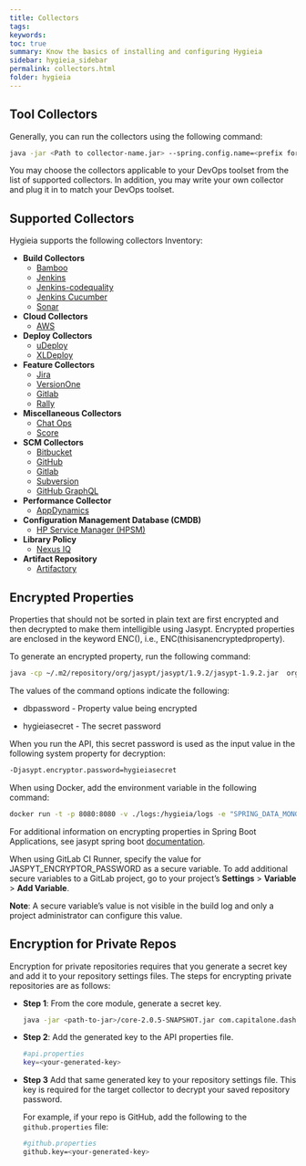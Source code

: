 ```yaml
---
title: Collectors
tags:
keywords:
toc: true
summary: Know the basics of installing and configuring Hygieia 
sidebar: hygieia_sidebar
permalink: collectors.html
folder: hygieia
---
```


## Tool Collectors

Generally, you can run the collectors using the following command:

```bash
java -jar <Path to collector-name.jar> --spring.config.name=<prefix for properties> --spring.config.location=<path to properties file location>
```

You may choose the collectors applicable to your DevOps toolset from the list of supported collectors. In addition, you may write your own collector and plug it in to match your DevOps toolset.

## Supported Collectors

Hygieia supports the following collectors Inventory:

- **Build Collectors**
  - [Bamboo](build/bamboo.md)
  - [Jenkins](build/jenkins.md)
  - [Jenkins-codequality](build/jenkins-codequality.md)
  - [Jenkins Cucumber](build/jenkins-cucumber.md)
  - [Sonar](build/sonar.md)
- **Cloud Collectors**
  - [AWS](cloud/aws.md)
- **Deploy Collectors**
  - [uDeploy](deploy/udeploy.md)
  - [XLDeploy](deploy/xldeploy.md)
- **Feature Collectors**
  - [Jira](feature/jira.md)
  - [VersionOne](feature/versionone.md)
  - [Gitlab](feature/feature-gitlab.md)
  - [Rally](feature/rally.md)
- **Miscellaneous Collectors**
  - [Chat Ops](misc/chat-ops.md)
  - [Score](misc/score.md)
- **SCM Collectors** 
  - [Bitbucket](scm/bitbucket.md)
  - [GitHub](scm/github.md)
  - [Gitlab](scm/gitlab.md)
  - [Subversion](scm/subversion.md)
  - [GitHub GraphQL](scm/github-graphql.md)
- **Performance Collector**
  - [AppDynamics](performance/appdynamics.md)
- **Configuration Management Database (CMDB)**
  - [HP Service Manager (HPSM)](cmdb/hpsm.md)
- **Library Policy**
  - [Nexus IQ](library-policy/nexus-iq-collector.md)
- **Artifact Repository**
  - [Artifactory](artifact/artifactory.md)

## Encrypted Properties

Properties that should not be sorted in plain text are first encrypted and then decrypted to make them intelligible using Jasypt. Encrypted properties are enclosed in the keyword ENC(), i.e., ENC(thisisanencryptedproperty).

To generate an encrypted property, run the following command:

```bash
java -cp ~/.m2/repository/org/jasypt/jasypt/1.9.2/jasypt-1.9.2.jar  org.jasypt.intf.cli.JasyptPBEStringEncryptionCLI input="dbpassword" password=hygieiasecret algorithm=PBEWithMD5AndDES
```

The values of the command options indicate the following:

- dbpassword - Property value being encrypted

- hygieiasecret - The secret password

When you run the API, this secret password is used as the input value in the following system property for decryption:

```bash
-Djasypt.encryptor.password=hygieiasecret
```

When using Docker, add the environment variable in the following command:

```bash
docker run -t -p 8080:8080 -v ./logs:/hygieia/logs -e "SPRING_DATA_MONGODB_HOST=127.0.0.1" -e "JASYPT_ENCRYPTOR_PASSWORD=hygieiasecret" -i hygieia-api:latest
```

For additional information on encrypting properties in Spring Boot Applications, see jasypt spring boot [documentation](https://github.com/ulisesbocchio/jasypt-spring-boot/blob/master/README.md).

When using GitLab CI Runner, specify the value for JASPYT_ENCRYPTOR_PASSWORD as a secure variable. To add additional secure variables to a GitLab project, go to your project’s **Settings** > **Variable** > **Add Variable**.

**Note**: A secure variable’s value is not visible in the build log and only a project administrator can configure this value.

## Encryption for Private Repos

Encryption for private repositories requires that you generate a secret key and add it to your repository settings files. The steps for encrypting private repositories are as follows:

* **Step 1**: From the core module, generate a secret key.

   ```bash
   java -jar <path-to-jar>/core-2.0.5-SNAPSHOT.jar com.capitalone.dashboard.util.Encryption
   ```

* **Step 2**: Add the generated key to the API properties file.

   ```bash
   #api.properties
   key=<your-generated-key>
   ```

* **Step 3** Add that same generated key to your repository settings file. This key is required for the target collector to decrypt your saved repository password.

   For example, if your repo is GitHub, add the following to the `github.properties` file:

   ```bash
   #github.properties
   github.key=<your-generated-key>
   ```